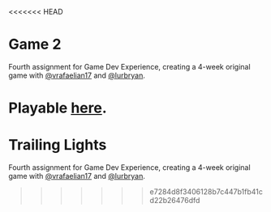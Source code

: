 <<<<<<< HEAD
# Game 2
Fourth assignment for Game Dev Experience, creating a 4-week original game with [@vrafaelian17](https://github.com/vrafaelian17) and [@lurbryan](https://github.com/lurbryan). 

Playable [here](https://dninemfive.github.io/trailing-lights/).
=======
# Trailing Lights
Fourth assignment for Game Dev Experience, creating a 4-week original game with [@vrafaelian17](https://github.com/vrafaelian17) and [@lurbryan](https://github.com/lurbryan).
>>>>>>> e7284d8f3406128b7c447b1fb41cd22b26476dfd
